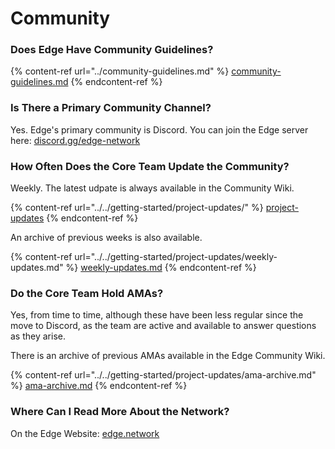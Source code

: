 # Community

### Does Edge Have Community Guidelines?

{% content-ref url="../community-guidelines.md" %}
[community-guidelines.md](../community-guidelines.md)
{% endcontent-ref %}

### Is There a Primary Community Channel?

Yes. Edge's primary community is Discord. You can join the Edge server here: [discord.gg/edge-network](https://discord.gg/edge-network)

### How Often Does the Core Team Update the Community?

Weekly. The latest udpate is always available in the Community Wiki.

{% content-ref url="../../getting-started/project-updates/" %}
[project-updates](../../getting-started/project-updates/)
{% endcontent-ref %}

An archive of previous weeks is also available.

{% content-ref url="../../getting-started/project-updates/weekly-updates.md" %}
[weekly-updates.md](../../getting-started/project-updates/weekly-updates.md)
{% endcontent-ref %}

### Do the Core Team Hold AMAs?

Yes, from time to time, although these have been less regular since the move to Discord, as the team are active and available to answer questions as they arise.

There is an archive of previous AMAs available in the Edge Community Wiki.

{% content-ref url="../../getting-started/project-updates/ama-archive.md" %}
[ama-archive.md](../../getting-started/project-updates/ama-archive.md)
{% endcontent-ref %}

### Where Can I Read More About the Network?

On the Edge Website: [edge.network](https://edge.network)
